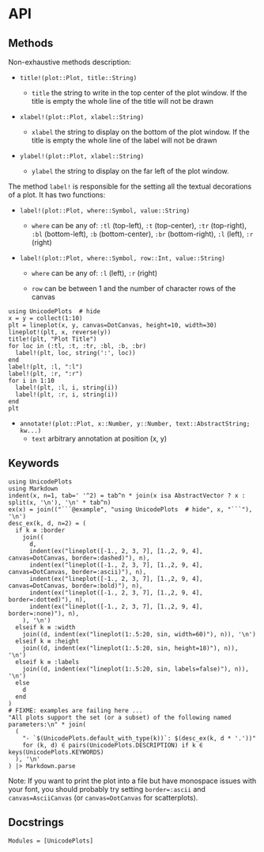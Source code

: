 # API

## Methods
Non-exhaustive methods description:

- `title!(plot::Plot, title::String)`

  - `title` the string to write in the top center of the plot window. If the title is empty the whole line of the title will not be drawn

- `xlabel!(plot::Plot, xlabel::String)`

  - `xlabel` the string to display on the bottom of the plot window. If the title is empty the whole line of the label will not be drawn

- `ylabel!(plot::Plot, xlabel::String)`

  - `ylabel` the string to display on the far left of the plot window.

The method `label!` is responsible for the setting all the textual decorations of a plot. It has two functions:

- `label!(plot::Plot, where::Symbol, value::String)`

  - `where` can be any of: `:tl` (top-left), `:t` (top-center), `:tr` (top-right), `:bl` (bottom-left), `:b` (bottom-center), `:br` (bottom-right), `:l` (left), `:r` (right)

- `label!(plot::Plot, where::Symbol, row::Int, value::String)`

  - `where` can be any of: `:l` (left), `:r` (right)

  - `row` can be between 1 and the number of character rows of the canvas
```@example
using UnicodePlots  # hide
x = y = collect(1:10)
plt = lineplot(x, y, canvas=DotCanvas, height=10, width=30)
lineplot!(plt, x, reverse(y))
title!(plt, "Plot Title")
for loc in (:tl, :t, :tr, :bl, :b, :br)
  label!(plt, loc, string(':', loc))
end
label!(plt, :l, ":l")
label!(plt, :r, ":r")
for i in 1:10
  label!(plt, :l, i, string(i))
  label!(plt, :r, i, string(i))
end
plt
```

- `annotate!(plot::Plot, x::Number, y::Number, text::AbstractString; kw...)`
  - `text` arbitrary annotation at position (x, y)

## Keywords
```@eval
using UnicodePlots
using Markdown
indent(x, n=1, tab=' '^2) = tab^n * join(x isa AbstractVector ? x : split(x, '\n'), '\n' * tab^n)
ex(x) = join(("```@example", "using UnicodePlots  # hide", x, "```"), '\n')
desc_ex(k, d, n=2) = (
  if k ≡ :border
    join((
      d,
      indent(ex("lineplot([-1., 2, 3, 7], [1.,2, 9, 4], canvas=DotCanvas, border=:dashed)"), n),
      indent(ex("lineplot([-1., 2, 3, 7], [1.,2, 9, 4], canvas=DotCanvas, border=:ascii)"), n),
      indent(ex("lineplot([-1., 2, 3, 7], [1.,2, 9, 4], canvas=DotCanvas, border=:bold)"), n),
      indent(ex("lineplot([-1., 2, 3, 7], [1.,2, 9, 4], border=:dotted)"), n),
      indent(ex("lineplot([-1., 2, 3, 7], [1.,2, 9, 4], border=:none)"), n),
    ), '\n')
  elseif k ≡ :width
    join((d, indent(ex("lineplot(1:.5:20, sin, width=60)"), n)), '\n')
  elseif k ≡ :height
    join((d, indent(ex("lineplot(1:.5:20, sin, height=18)"), n)), '\n')
  elseif k ≡ :labels
    join((d, indent(ex("lineplot(1:.5:20, sin, labels=false)"), n)), '\n')
  else
    d
  end
)
# FIXME: examples are failing here ...
"All plots support the set (or a subset) of the following named parameters:\n" * join(
  (
    "- `$(UnicodePlots.default_with_type(k))`: $(desc_ex(k, d * '.'))"
    for (k, d) ∈ pairs(UnicodePlots.DESCRIPTION) if k ∈ keys(UnicodePlots.KEYWORDS)
  ), '\n'
) |> Markdown.parse
```

Note: If you want to print the plot into a file but have monospace issues with your font, you should probably try setting `border=:ascii` and `canvas=AsciiCanvas` (or `canvas=DotCanvas` for scatterplots).

## Docstrings
```@autodocs
Modules = [UnicodePlots]
```
